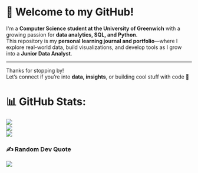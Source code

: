 # 👋 Welcome to my GitHub!

I'm a **Computer Science student at the University of Greenwich** with a growing passion for **data analytics, SQL, and Python**.  
This repository is my **personal learning journal and portfolio**—where I explore real-world data, build visualizations, and develop tools as I grow into a **Junior Data Analyst**.

---

Thanks for stopping by!  
Let’s connect if you’re into **data, insights**, or building cool stuff with code 🚀


# 📊 GitHub Stats:
![](https://github-readme-stats.vercel.app/api?username=Chernysh-Anna&theme=dark&hide_border=false&include_all_commits=true&count_private=true)<br/>
![](https://nirzak-streak-stats.vercel.app/?user=Chernysh-Anna&theme=dark&hide_border=false)<br/>
![](https://github-readme-stats.vercel.app/api/top-langs/?username=Chernysh-Anna&theme=dark&hide_border=false&include_all_commits=true&count_private=true&layout=compact)

### ✍️ Random Dev Quote
![](https://quotes-github-readme.vercel.app/api?type=horizontal&theme=tokyonight)


